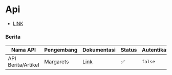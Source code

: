 # Api

- [LINK](https://winnicode.com/api/berita/json)

### Berita

| Nama API           | Pengembang | Dokumentasi                                                               | Status | Autentikasi |
| ------------------ | ---------- | ------------------------------------------------------------------------- | ------ | ----------- |
| API Berita/Artikel | Margarets  | [Link](git@github.com:winnicodeofficial/API-BERITA-ARTIKEL-WINNICODE.git) | ✅     | `false`     |
